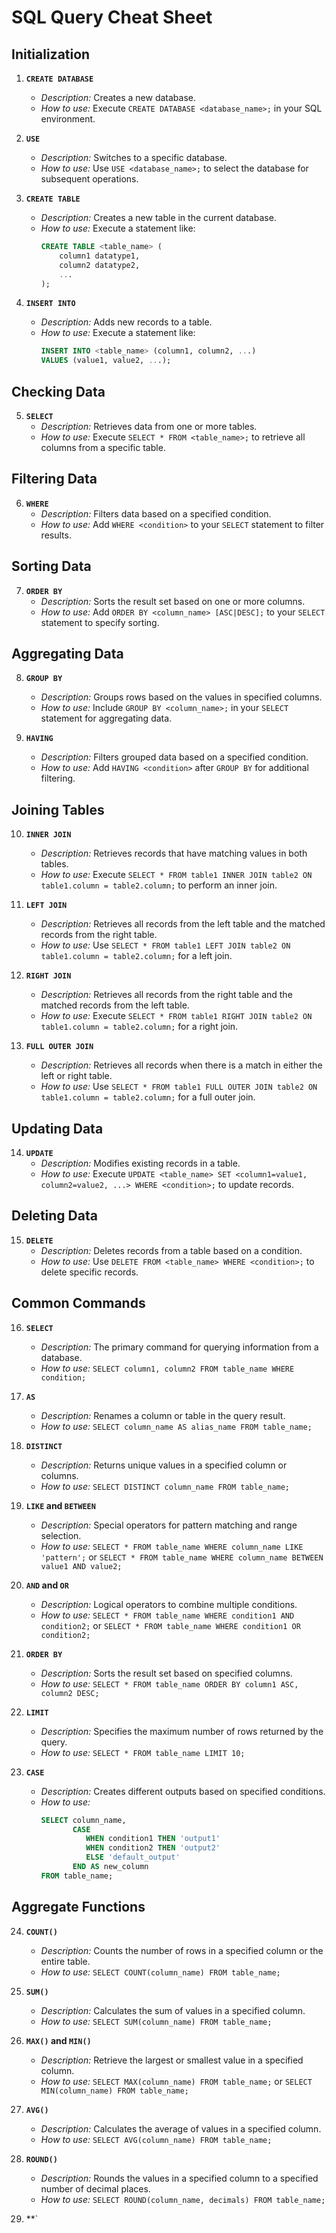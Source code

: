 # SQL Query Cheat Sheet

## Initialization

1. **`CREATE DATABASE`**

   - _Description:_ Creates a new database.
   - _How to use:_ Execute `CREATE DATABASE <database_name>;` in your SQL environment.

2. **`USE`**

   - _Description:_ Switches to a specific database.
   - _How to use:_ Use `USE <database_name>;` to select the database for subsequent operations.

3. **`CREATE TABLE`**

   - _Description:_ Creates a new table in the current database.
   - _How to use:_ Execute a statement like:
     ```sql
     CREATE TABLE <table_name> (
         column1 datatype1,
         column2 datatype2,
         ...
     );
     ```

4. **`INSERT INTO`**
   - _Description:_ Adds new records to a table.
   - _How to use:_ Execute a statement like:
     ```sql
     INSERT INTO <table_name> (column1, column2, ...)
     VALUES (value1, value2, ...);
     ```

## Checking Data

5. **`SELECT`**
   - _Description:_ Retrieves data from one or more tables.
   - _How to use:_ Execute `SELECT * FROM <table_name>;` to retrieve all columns from a specific table.

## Filtering Data

6. **`WHERE`**
   - _Description:_ Filters data based on a specified condition.
   - _How to use:_ Add `WHERE <condition>` to your `SELECT` statement to filter results.

## Sorting Data

7. **`ORDER BY`**
   - _Description:_ Sorts the result set based on one or more columns.
   - _How to use:_ Add `ORDER BY <column_name> [ASC|DESC];` to your `SELECT` statement to specify sorting.

## Aggregating Data

8. **`GROUP BY`**

   - _Description:_ Groups rows based on the values in specified columns.
   - _How to use:_ Include `GROUP BY <column_name>;` in your `SELECT` statement for aggregating data.

9. **`HAVING`**
   - _Description:_ Filters grouped data based on a specified condition.
   - _How to use:_ Add `HAVING <condition>` after `GROUP BY` for additional filtering.

## Joining Tables

10. **`INNER JOIN`**

    - _Description:_ Retrieves records that have matching values in both tables.
    - _How to use:_ Execute `SELECT * FROM table1 INNER JOIN table2 ON table1.column = table2.column;` to perform an inner join.

11. **`LEFT JOIN`**

    - _Description:_ Retrieves all records from the left table and the matched records from the right table.
    - _How to use:_ Use `SELECT * FROM table1 LEFT JOIN table2 ON table1.column = table2.column;` for a left join.

12. **`RIGHT JOIN`**

    - _Description:_ Retrieves all records from the right table and the matched records from the left table.
    - _How to use:_ Execute `SELECT * FROM table1 RIGHT JOIN table2 ON table1.column = table2.column;` for a right join.

13. **`FULL OUTER JOIN`**
    - _Description:_ Retrieves all records when there is a match in either the left or right table.
    - _How to use:_ Use `SELECT * FROM table1 FULL OUTER JOIN table2 ON table1.column = table2.column;` for a full outer join.

## Updating Data

14. **`UPDATE`**
    - _Description:_ Modifies existing records in a table.
    - _How to use:_ Execute `UPDATE <table_name> SET <column1=value1, column2=value2, ...> WHERE <condition>;` to update records.

## Deleting Data

15. **`DELETE`**
    - _Description:_ Deletes records from a table based on a condition.
    - _How to use:_ Use `DELETE FROM <table_name> WHERE <condition>;` to delete specific records.

## Common Commands

16. **`SELECT`**

    - _Description:_ The primary command for querying information from a database.
    - _How to use:_ `SELECT column1, column2 FROM table_name WHERE condition;`

17. **`AS`**

    - _Description:_ Renames a column or table in the query result.
    - _How to use:_ `SELECT column_name AS alias_name FROM table_name;`

18. **`DISTINCT`**

    - _Description:_ Returns unique values in a specified column or columns.
    - _How to use:_ `SELECT DISTINCT column_name FROM table_name;`

19. **`LIKE` and `BETWEEN`**

    - _Description:_ Special operators for pattern matching and range selection.
    - _How to use:_ `SELECT * FROM table_name WHERE column_name LIKE 'pattern';` or `SELECT * FROM table_name WHERE column_name BETWEEN value1 AND value2;`

20. **`AND` and `OR`**

    - _Description:_ Logical operators to combine multiple conditions.
    - _How to use:_ `SELECT * FROM table_name WHERE condition1 AND condition2;` or `SELECT * FROM table_name WHERE condition1 OR condition2;`

21. **`ORDER BY`**

    - _Description:_ Sorts the result set based on specified columns.
    - _How to use:_ `SELECT * FROM table_name ORDER BY column1 ASC, column2 DESC;`

22. **`LIMIT`**

    - _Description:_ Specifies the maximum number of rows returned by the query.
    - _How to use:_ `SELECT * FROM table_name LIMIT 10;`

23. **`CASE`**
    - _Description:_ Creates different outputs based on specified conditions.
    - _How to use:_
      ```sql
      SELECT column_name,
             CASE
                WHEN condition1 THEN 'output1'
                WHEN condition2 THEN 'output2'
                ELSE 'default_output'
             END AS new_column
      FROM table_name;
      ```

## Aggregate Functions

24. **`COUNT()`**

    - _Description:_ Counts the number of rows in a specified column or the entire table.
    - _How to use:_ `SELECT COUNT(column_name) FROM table_name;`

25. **`SUM()`**

    - _Description:_ Calculates the sum of values in a specified column.
    - _How to use:_ `SELECT SUM(column_name) FROM table_name;`

26. **`MAX()` and `MIN()`**

    - _Description:_ Retrieve the largest or smallest value in a specified column.
    - _How to use:_ `SELECT MAX(column_name) FROM table_name;` or `SELECT MIN(column_name) FROM table_name;`

27. **`AVG()`**

    - _Description:_ Calculates the average of values in a specified column.
    - _How to use:_ `SELECT AVG(column_name) FROM table_name;`

28. **`ROUND()`**

    - _Description:_ Rounds the values in a specified column to a specified number of decimal places.
    - _How to use:_ `SELECT ROUND(column_name, decimals) FROM table_name;`

29. \*\*`
